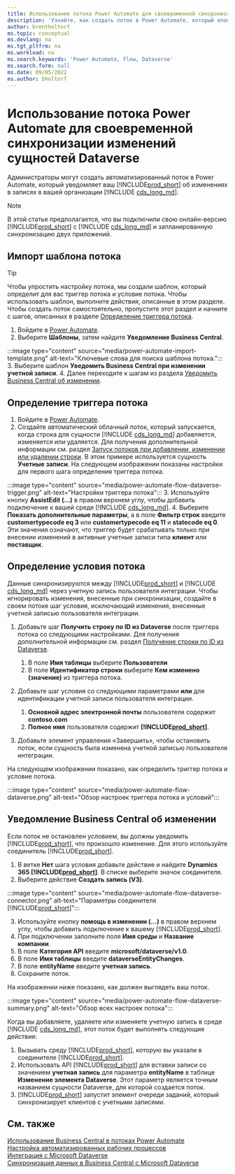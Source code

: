 ```yaml
---
title: Использование потока Power Automate для своевременной синхронизации изменений сущностей Dataverse
description: 'Узнайте, как создать поток в Power Automate, который оповестит вас, когда в среде Dataverse изменяется сущность.'
author: brentholtorf
ms.topic: conceptual
ms.devlang: na
ms.tgt_pltfrm: na
ms.workload: na
ms.search.keywords: 'Power Automate, Flow, Dataverse'
ms.search.form: null
ms.date: 09/05/2022
ms.author: bholtorf
---
```

# <a name="use-a-power-automate-flow-to-timely-synchronize-dataverse-entity-changes"></a>Использование потока Power Automate для своевременной синхронизации изменений сущностей Dataverse

Администраторы могут создать автоматизированный поток в Power Automate, который уведомляет ваш [!INCLUDE[prod_short](includes/prod_short.md)] об изменениях в записях в вашей организации [!INCLUDE [cds_long_md](includes/cds_long_md.md)].

> [!NOTE]
> В этой статье предполагается, что вы подключили свою онлайн-версию [!INCLUDE[prod_short](includes/prod_short.md)] с [!INCLUDE [cds_long_md](includes/cds_long_md.md)] и запланированную синхронизацию двух приложений.

## <a name="import-the-flow-template"></a>Импорт шаблона потока

> [!TIP]
> Чтобы упростить настройку потока, мы создали шаблон, который определит для вас триггер потока и условие потока. Чтобы использовать шаблон, выполните действия, описанные в этом разделе. Чтобы создать поток самостоятельно, пропустите этот раздел и начните с шагов, описанных в разделе [Определение триггера потока](#define-the-flow-trigger).

1. Войдите в [Power Automate](https://powerautomate.microsoft.com).
2. Выберите **Шаблоны**, затем найдите **Уведомление Business Central**.

:::image type="content" source="media/power-automate-import-template.png" alt-text="Ключевые слова для поиска шаблона потока.":::
3. Выберите шаблон **Уведомить Business Central при изменении учетной записи**.
4. Далее переходите к шагам из раздела [Уведомить Business Central об изменении](#notify-business-central-about-a-change).

## <a name="define-the-flow-trigger"></a>Определение триггера потока

1. Войдите в [Power Automate](https://flow.microsoft.com).
2. Создайте автоматический облачный поток, который запускается, когда строка для сущности [!INCLUDE [cds_long_md](includes/cds_long_md.md)] добавляется, изменяется или удаляется. Для получения дополнительной информации см. раздел [Запуск потоков при добавлении, изменении или удалении строки](/power-automate/dataverse/create-update-delete-trigger). В этом примере используется сущность **Учетные записи**. На следующем изображении показаны настройки для первого шага определения триггера потока.

:::image type="content" source="media/power-automate-flow-dataverse-trigger.png" alt-text="Настройки триггера потока":::
3. Используйте кнопку **AssistEdit (...)** в правом верхнем углу, чтобы добавить подключение к вашей среде [!INCLUDE [cds_long_md](includes/cds_long_md.md)].
4. Выберите **Показать дополнительные параметры**, а в поле **Фильтр строк** введите **customertypecode eq 3** или **customertypecode eq 11** и **statecode eq 0**. Эти значения означают, что триггер будет срабатывать только при внесении изменений в активные учетные записи типа **клиент** или **поставщик**.

## <a name="define-the-flow-condition"></a>Определение условия потока

Данные синхронизируются между [!INCLUDE[prod_short](includes/prod_short.md)] и [!INCLUDE [cds_long_md](includes/cds_long_md.md)] через учетную запись пользователя интеграции. Чтобы игнорировать изменения, внесенные при синхронизации, создайте в своем потоке шаг условия, исключающий изменения, внесенные учетной записью пользователя интеграции.  

1. Добавьте шаг **Получить строку по ID из Dataverse** после триггера потока со следующими настройками. Для получения дополнительной информации см. раздел [Получение строки по ID из Dataverse](/power-automate/dataverse/get-row-id).

    1. В поле **Имя таблицы** выберите **Пользователи**
    2. В поле **Идентификатор строки** выберите **Кем изменено (значение)** из триггера потока.  

2. Добавьте шаг условия со следующими параметрами **или** для идентификации учетной записи пользователя интеграции.
    1. **Основной адрес электронной почты** пользователя содержит **contoso.com**
    2. **Полное имя** пользователя содержит **[!INCLUDE[prod_short](includes/prod_short.md)]**.

3. Добавьте элемент управления «Завершить», чтобы остановить поток, если сущность была изменена учетной записью пользователя интеграции.

На следующем изображении показано, как определить триггер потока и условие потока.

:::image type="content" source="media/power-automate-flow-dataverse.png" alt-text="Обзор настроек триггера потока и условий":::

## <a name="notify-business-central-about-a-change"></a>Уведомление Business Central об изменении

Если поток не остановлен условием, вы должны уведомить [!INCLUDE[prod_short](includes/prod_short.md)], что произошло изменение. Для этого используйте соединитель [!INCLUDE[prod_short](includes/prod_short.md)].

1. В ветке **Нет** шага условия добавьте действие и найдите **Dynamics 365 [!INCLUDE[prod_short](includes/prod_short.md)]**. В списке выберите значок соединителя.
2. Выберите действие **Создать запись (V3)**.

:::image type="content" source="media/power-automate-flow-dataverse-connector.png" alt-text="Параметры соединителя [!INCLUDE[prod_short](includes/prod_short.md)]":::

3. Используйте кнопку **помощь в изменении (...)** в правом верхнем углу, чтобы добавить подключение к вашему [!INCLUDE[prod_short](includes/prod_short.md)].
4. При подключении заполните поля **Имя среды** и **Название компании**.
5. В поле **Категория API** введите **microsoft/dataverse/v1.0**.
6. В поле **Имя таблицы** введите **dataverseEntityChanges**.
7. В поле **entityName** введите **учетная запись**.
8. Сохраните поток.

На изображении ниже показано, как должен выглядеть ваш поток.

:::image type="content" source="media/power-automate-flow-dataverse-summary.png" alt-text="Обзор всех настроек потока":::

Когда вы добавляете, удаляете или изменяете учетную запись в среде [!INCLUDE [cds_long_md](includes/cds_long_md.md)], этот поток будет выполнять следующие действия:

1. Вызывать среду [!INCLUDE[prod_short](includes/prod_short.md)], которую вы указали в соединителе [!INCLUDE[prod_short](includes/prod_short.md)].
2. Использовать API [!INCLUDE[prod_short](includes/prod_short.md)] для вставки записи со значением **учетная запись** для параметра **entityName** в таблице **Изменение элемента Dataverse**. Этот параметр является точным названием сущности Dataverse, для которой создается поток.
3. [!INCLUDE[prod_short](includes/prod_short.md)] запустит элемент очереди заданий, который синхронизирует клиентов с учетными записями.

## <a name="see-also"></a>См. также

[Использование Business Central в потоках Power Automate](across-how-use-financials-data-source-flow.md)  
[Настройка автоматизированных рабочих процессов](/dynamics365/business-central/dev-itpro/powerplatform/automate-workflows)  
[Интеграция с Microsoft Dataverse](admin-common-data-service.md)  
[Синхронизация данных в Business Central с Microsoft Dataverse](admin-synchronizing-business-central-and-sales.md)  
